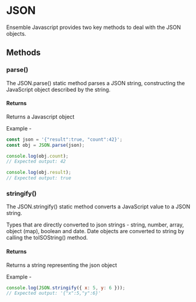 # JSON
Ensemble Javascript provides two key methods to deal with the JSON objects.

## Methods
### parse()
The JSON.parse() static method parses a JSON string, constructing the JavaScript object described by the string. 

#### Returns
Returns a Javascript object

Example - 
```js
const json = '{"result":true, "count":42}';
const obj = JSON.parse(json);

console.log(obj.count);
// Expected output: 42

console.log(obj.result);
// Expected output: true
```
### stringify()
The JSON.stringify() static method converts a JavaScript value to a JSON string.

Types that are directly converted to json strings - string, number, array, object (map), boolean and date. Date objects are converted to string by calling the toISOString() method. 

#### Returns
Returns a string representing the json object 

Example - 
```js
console.log(JSON.stringify({ x: 5, y: 6 }));
// Expected output: '{"x":5,"y":6}'
```
